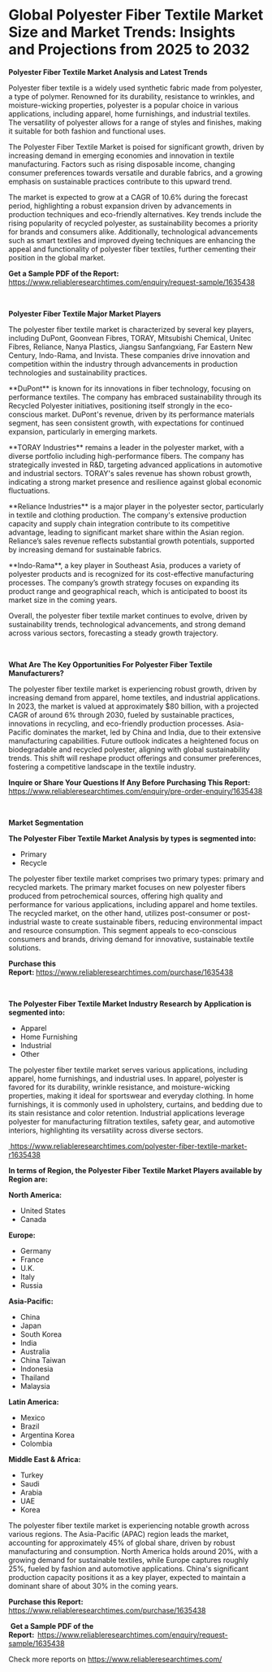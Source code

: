 <p><h1>Global Polyester Fiber Textile Market Size and Market Trends: Insights and Projections from 2025 to 2032</h1></p><p><strong>Polyester Fiber Textile Market Analysis and Latest Trends</strong></p>
<p><p>Polyester fiber textile is a widely used synthetic fabric made from polyester, a type of polymer. Renowned for its durability, resistance to wrinkles, and moisture-wicking properties, polyester is a popular choice in various applications, including apparel, home furnishings, and industrial textiles. The versatility of polyester allows for a range of styles and finishes, making it suitable for both fashion and functional uses.</p><p>The Polyester Fiber Textile Market is poised for significant growth, driven by increasing demand in emerging economies and innovation in textile manufacturing. Factors such as rising disposable income, changing consumer preferences towards versatile and durable fabrics, and a growing emphasis on sustainable practices contribute to this upward trend. </p><p>The market is expected to grow at a CAGR of 10.6% during the forecast period, highlighting a robust expansion driven by advancements in production techniques and eco-friendly alternatives. Key trends include the rising popularity of recycled polyester, as sustainability becomes a priority for brands and consumers alike. Additionally, technological advancements such as smart textiles and improved dyeing techniques are enhancing the appeal and functionality of polyester fiber textiles, further cementing their position in the global market.</p></p>
<p><strong>Get a Sample PDF of the Report:&nbsp;</strong> <a href="https://www.reliableresearchtimes.com/enquiry/request-sample/1635438?utm_campaign=2642&utm_medium=2&utm_source=Github&utm_content=ia&utm_term=23032025&utm_id=polyester-fiber-textile">https://www.reliableresearchtimes.com/enquiry/request-sample/1635438</a></p>
<p>&nbsp;</p>
<p><strong>Polyester Fiber Textile Major Market Players</strong></p>
<p><p>The polyester fiber textile market is characterized by several key players, including DuPont, Goonvean Fibres, TORAY, Mitsubishi Chemical, Unitec Fibres, Reliance, Nanya Plastics, Jiangsu Sanfangxiang, Far Eastern New Century, Indo-Rama, and Invista. These companies drive innovation and competition within the industry through advancements in production technologies and sustainability practices.</p><p>**DuPont** is known for its innovations in fiber technology, focusing on performance textiles. The company has embraced sustainability through its Recycled Polyester initiatives, positioning itself strongly in the eco-conscious market. DuPont's revenue, driven by its performance materials segment, has seen consistent growth, with expectations for continued expansion, particularly in emerging markets.</p><p>**TORAY Industries** remains a leader in the polyester market, with a diverse portfolio including high-performance fibers. The company has strategically invested in R&D, targeting advanced applications in automotive and industrial sectors. TORAY's sales revenue has shown robust growth, indicating a strong market presence and resilience against global economic fluctuations.</p><p>**Reliance Industries** is a major player in the polyester sector, particularly in textile and clothing production. The company's extensive production capacity and supply chain integration contribute to its competitive advantage, leading to significant market share within the Asian region. Reliance’s sales revenue reflects substantial growth potentials, supported by increasing demand for sustainable fabrics.</p><p>**Indo-Rama**, a key player in Southeast Asia, produces a variety of polyester products and is recognized for its cost-effective manufacturing processes. The company’s growth strategy focuses on expanding its product range and geographical reach, which is anticipated to boost its market size in the coming years.</p><p>Overall, the polyester fiber textile market continues to evolve, driven by sustainability trends, technological advancements, and strong demand across various sectors, forecasting a steady growth trajectory.</p></p>
<p>&nbsp;</p>
<p><strong>What Are The Key Opportunities For Polyester Fiber Textile Manufacturers?</strong></p>
<p><p>The polyester fiber textile market is experiencing robust growth, driven by increasing demand from apparel, home textiles, and industrial applications. In 2023, the market is valued at approximately $80 billion, with a projected CAGR of around 6% through 2030, fueled by sustainable practices, innovations in recycling, and eco-friendly production processes. Asia-Pacific dominates the market, led by China and India, due to their extensive manufacturing capabilities. Future outlook indicates a heightened focus on biodegradable and recycled polyester, aligning with global sustainability trends. This shift will reshape product offerings and consumer preferences, fostering a competitive landscape in the textile industry.</p></p>
<p><strong>Inquire or Share Your Questions If Any Before Purchasing This Report:</strong> <a href="https://www.reliableresearchtimes.com/enquiry/pre-order-enquiry/1635438?utm_campaign=2642&utm_medium=2&utm_source=Github&utm_content=ia&utm_term=23032025&utm_id=polyester-fiber-textile">https://www.reliableresearchtimes.com/enquiry/pre-order-enquiry/1635438</a></p>
<p>&nbsp;</p>
<p><strong>Market Segmentation</strong></p>
<p><strong>The Polyester Fiber Textile Market Analysis by types is segmented into:</strong></p>
<p><ul><li>Primary</li><li>Recycle</li></ul></p>
<p><p>The polyester fiber textile market comprises two primary types: primary and recycled markets. The primary market focuses on new polyester fibers produced from petrochemical sources, offering high quality and performance for various applications, including apparel and home textiles. The recycled market, on the other hand, utilizes post-consumer or post-industrial waste to create sustainable fibers, reducing environmental impact and resource consumption. This segment appeals to eco-conscious consumers and brands, driving demand for innovative, sustainable textile solutions.</p></p>
<p><strong>Purchase this Report:&nbsp;</strong><a href="https://www.reliableresearchtimes.com/purchase/1635438?utm_campaign=2642&utm_medium=2&utm_source=Github&utm_content=ia&utm_term=23032025&utm_id=polyester-fiber-textile">https://www.reliableresearchtimes.com/purchase/1635438</a></p>
<p>&nbsp;</p>
<p><strong>The Polyester Fiber Textile Market Industry Research by Application is segmented into:</strong></p>
<p><ul><li>Apparel</li><li>Home Furnishing</li><li>Industrial</li><li>Other</li></ul></p>
<p><p>The polyester fiber textile market serves various applications, including apparel, home furnishings, and industrial uses. In apparel, polyester is favored for its durability, wrinkle resistance, and moisture-wicking properties, making it ideal for sportswear and everyday clothing. In home furnishings, it is commonly used in upholstery, curtains, and bedding due to its stain resistance and color retention. Industrial applications leverage polyester for manufacturing filtration textiles, safety gear, and automotive interiors, highlighting its versatility across diverse sectors.</p></p>
<p><a href="https://www.reliableresearchtimes.com/polyester-fiber-textile-market-r1635438?utm_campaign=2642&utm_medium=2&utm_source=Github&utm_content=ia&utm_term=23032025&utm_id=polyester-fiber-textile">&nbsp;https://www.reliableresearchtimes.com/polyester-fiber-textile-market-r1635438</a></p>
<p><strong>In terms of Region, the Polyester Fiber Textile Market Players available by Region are:</strong></p>
<p>
    <p> <strong> North America: </strong>
        <ul>
            <li>United States</li>
            <li>Canada</li>
        </ul>
        </p> 
    <p> <strong> Europe: </strong>
        <ul>
            <li>Germany</li>
            <li>France</li>
            <li>U.K.</li>
            <li>Italy</li>
            <li>Russia</li>
        </ul>
        </p> 
    <p> <strong> Asia-Pacific: </strong>
        <ul>
            <li>China</li>
            <li>Japan</li>
            <li>South Korea</li>
            <li>India</li>
            <li>Australia</li>
            <li>China Taiwan</li>
            <li>Indonesia</li>
            <li>Thailand</li>
            <li>Malaysia</li>
        </ul>
        </p> 
    <p> <strong> Latin America: </strong>
        <ul>
            <li>Mexico</li>
            <li>Brazil</li>
            <li>Argentina Korea</li>
            <li>Colombia</li>
        </ul>
        </p> 
    <p> <strong> Middle East & Africa: </strong>
        <ul>
            <li>Turkey</li>
            <li>Saudi</li>
            <li>Arabia</li>
            <li>UAE</li>
            <li>Korea</li>
        </ul>
    </p>
    </p>
<p><p>The polyester fiber textile market is experiencing notable growth across various regions. The Asia-Pacific (APAC) region leads the market, accounting for approximately 45% of global share, driven by robust manufacturing and consumption. North America holds around 20%, with a growing demand for sustainable textiles, while Europe captures roughly 25%, fueled by fashion and automotive applications. China's significant production capacity positions it as a key player, expected to maintain a dominant share of about 30% in the coming years.</p></p>
<p><strong>Purchase this Report: </strong><a href="https://www.reliableresearchtimes.com/purchase/1635438?utm_campaign=2642&utm_medium=2&utm_source=Github&utm_content=ia&utm_term=23032025&utm_id=polyester-fiber-textile">https://www.reliableresearchtimes.com/purchase/1635438</a></p>
<p>&nbsp;<strong>Get a Sample PDF of the Report:&nbsp;&nbsp;</strong><a href="https://www.reliableresearchtimes.com/enquiry/request-sample/1635438?utm_campaign=2642&utm_medium=2&utm_source=Github&utm_content=ia&utm_term=23032025&utm_id=polyester-fiber-textile">https://www.reliableresearchtimes.com/enquiry/request-sample/1635438</a></p>
<p><strong></strong></p>
<p>Check more reports on <a href="https://www.reliableresearchtimes.com/?utm_campaign=2642&utm_medium=2&utm_source=Github&utm_content=ia&utm_term=23032025&utm_id=polyester-fiber-textile">https://www.reliableresearchtimes.com/</a></p>